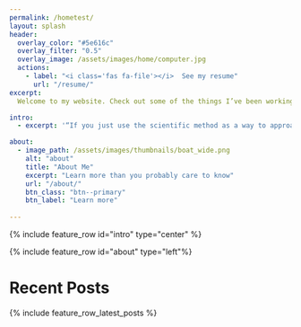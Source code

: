 ```yaml
---
permalink: /hometest/
layout: splash
header:
  overlay_color: "#5e616c"
  overlay_filter: "0.5"
  overlay_image: /assets/images/home/computer.jpg
  actions:
    - label: "<i class='fas fa-file'></i>  See my resume"
      url: "/resume/"
excerpt: 
  Welcome to my website. Check out some of the things I’ve been working on recently, and feel free to contact me if you have any questions.<br>

intro:  
  - excerpt: '“If you just use the scientific method as a way to approach data-intensive projects, I think you’re more apt to be successful with your outcome.” *-* *Bob Hayes*'

about:
  - image_path: /assets/images/thumbnails/boat_wide.png
    alt: "about"
    title: "About Me"
    excerpt: "Learn more than you probably care to know"
    url: "/about/"
    btn_class: "btn--primary"
    btn_label: "Learn more"
 
---
```

{% include feature_row id="intro" type="center" %}

{% include feature_row id="about" type="left"%}

<h1>Recent Posts </h1>

{% include feature_row_latest_posts %}